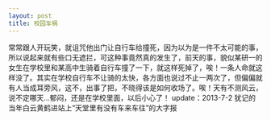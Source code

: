 ```yaml
---
layout: post
title: 校园车祸
---
```

常常跟人开玩笑，就诅咒他出门让自行车给撞死，因为以为是一件不太可能的事，所以说起来就有些口无遮拦，可这种事竟然真的发生了，前天的事，貌似某研一的女生在学校里和某高中生骑着自行车撞了一下，就这样死掉了，唉！一条人命就这样没了。其实在学校自行车不让骑的太快，各方面也说过不止一两次了，但偏偏就有人当成耳旁风，这不，出事了把，不晓得该是如何收场了。唉！天有不测风云，说不定哪天…郁闷，还是在学校里面，以后小心了！
    update：2013-7-2 犹记的当年白云黄鹤进站上“天堂里有没有车来车往”的大字报
